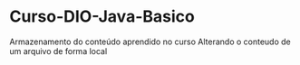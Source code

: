 # Curso-DIO-Java-Basico
Armazenamento do conteúdo aprendido no curso
Alterando o conteudo de um arquivo de forma local
